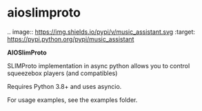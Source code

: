 aioslimproto
==================================

.. image:: https://img.shields.io/pypi/v/music_assistant.svg
        :target: https://pypi.python.org/pypi/music_assistant


**AIOSlimProto**


SLIMProto implementation in async python allows you to control squeezebox players (and compatibles)

Requires Python 3.8+ and uses asyncio.

For usage examples, see the examples folder.

